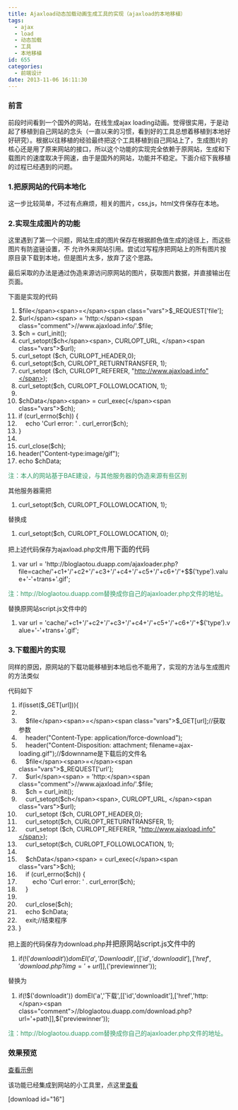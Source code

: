 ```yaml
---
title: Ajaxload动态加载动画生成工具的实现（ajaxload的本地移植）
tags:
  - ajax
  - load
  - 动态加载
  - 工具
  - 本地移植
id: 655
categories:
  - 前端设计
date: 2013-11-06 16:11:30
---
```


### 前言

前段时间看到一个国外的网站，在线生成ajax loading动画。觉得很实用，于是动起了移植到自己网站的念头（一直以来的习惯，看到好的工具总想着移植到本地好好研究）。根据以往移植的经验最终把这个工具移植到自己网站上了，生成图片的核心还是用了原来网站的接口，所以这个功能的实现完全依赖于原网站，生成和下载图片的速度取决于网速，由于是国外的网站，功能并不稳定。下面介绍下我移植的过程已经遇到的问题。

### 1.把原网站的代码本地化

这一步比较简单，不过有点麻烦，相关的图片，css,js，html文件保存在本地。

### 2.实现生成图片的功能

这里遇到了第一个问题，网站生成的图片保存在根据颜色值生成的途径上，而这些图片有防盗链设置，不 允许外来网站引用。尝试过写程序把网站上的所有图片按原目录下载到本地，但是图片太多，放弃了这个思路。

最后采取的办法是通过伪造来源访问原网站的图片，获取图片数据，并直接输出在页面。

下面是实现的代码
<div class="dp-highlighter">
<div class="bar"></div>

1.  <span><span class="vars">$file</span><span>=</span><span class="vars">$_REQUEST</span><span>['file'];  </span></span>
2.  <span><span class="vars">$url</span><span> = 'http:</span><span class="comment">//www.ajaxload.info/'.$file;</span><span>  </span></span>
3.  <span><span class="vars">$ch</span><span> = curl_init();  </span></span>
4.  <span>curl_setopt(<span class="vars">$ch</span><span>, CURLOPT_URL, </span><span class="vars">$url</span><span>);  </span></span>
5.  <span>curl_setopt (<span class="vars">$ch</span><span>, CURLOPT_HEADER,0);  </span></span>
6.  <span>curl_setopt(<span class="vars">$ch</span><span>, CURLOPT_RETURNTRANSFER, 1);  </span></span>
7.  <span>curl_setopt (<span class="vars">$ch</span><span>, CURLOPT_REFERER, </span><span class="string">"http://www.ajaxload.info"</span><span>);  </span></span>
8.  <span>curl_setopt(<span class="vars">$ch</span><span>, CURLOPT_FOLLOWLOCATION, 1);  </span></span>
9.  <span>   </span>
10.  <span><span class="vars">$chData</span><span> = curl_exec(</span><span class="vars">$ch</span><span>);  </span></span>
11.  <span><span class="keyword">if</span><span> (curl_errno(</span><span class="vars">$ch</span><span>)) {  </span></span>
12.  <span>    <span class="func">echo</span><span> 'Curl error: ' . curl_error(</span><span class="vars">$ch</span><span>);  </span></span>
13.  <span>}  </span>
14.  <span>   </span>
15.  <span>curl_close(<span class="vars">$ch</span><span>);  </span></span>
16.  <span>header(<span class="string">"Content-type:image/gif"</span><span>);  </span></span>
17.  <span><span class="func">echo</span><span> </span><span class="vars">$chData</span><span>;  </span></span>
</div>
<span style="color: #339966;">注：本人的网站基于BAE建设，与其他服务器的伪造来源有些区别</span>

其他服务器需把
<div class="dp-highlighter">

1.  <span><span>curl_setopt(</span><span class="vars">$ch</span><span>, CURLOPT_FOLLOWLOCATION, 1);  </span></span>
</div>
替换成
<div class="dp-highlighter">

1.  <span><span>curl_setopt(</span><span class="vars">$ch</span><span>, CURLOPT_FOLLOWLOCATION, 0);  </span></span>
</div>
把上述代码保存为ajaxload.php文件<span style="font-size: 16px;">用下面的代码</span>
<div class="dp-highlighter">

1.  <span><span class="keyword">var</span><span> url = 'http:</span><span class="comment">//bloglaotou.duapp.com/ajaxloader.php?file=cache/'+c1+'/'+c2+'/'+c3+'/'+c4+'/'+c5+'/'+c6+'/'+$$('type').value+'-'+trans+'.gif';</span><span>  </span></span>
</div>
<span style="color: #339966;">注：http://bloglaotou.duapp.com替换成你自己的ajaxloader.php文件的地址。</span>

替换原网站script.js文件中的
<div class="dp-highlighter">

1.  <span><span class="keyword">var</span><span> url = 'cache/'+c1+'/'+c2+'/'+c3+'/'+c4+'/'+c5+'/'+c6+'/'+$('type').value+'-'+trans+'.gif';  </span></span>
</div>

### 3.下载图片的实现

同样的原因，原网站的下载功能移植到本地后也不能用了，实现的方法与生成图片的方法类似

代码如下
<div class="dp-highlighter">

1.  <span><span class="keyword">if</span><span>(isset(</span><span class="vars">$_GET</span><span>[url])){  </span></span>
2.  <span>  </span>
3.  <span>    <span class="vars">$file</span><span>=</span><span class="vars">$_GET</span><span>[url];</span><span class="comment">//获取参数</span><span>  </span></span>
4.  <span>    header(<span class="string">"Content-Type: application/force-download"</span><span>);  </span></span>
5.  <span>    header(<span class="string">"Content-Disposition: attachment; filename=ajax-loading.gif"</span><span>);</span><span class="comment">//$downname是下载后的文件名</span><span>  </span></span>
6.  <span>    <span class="vars">$file</span><span>=</span><span class="vars">$_REQUEST</span><span>['url'];  </span></span>
7.  <span>    <span class="vars">$url</span><span> = 'http:</span><span class="comment">//www.ajaxload.info/'.$file;</span><span>  </span></span>
8.  <span>    <span class="vars">$ch</span><span> = curl_init();  </span></span>
9.  <span>    curl_setopt(<span class="vars">$ch</span><span>, CURLOPT_URL, </span><span class="vars">$url</span><span>);  </span></span>
10.  <span>    curl_setopt (<span class="vars">$ch</span><span>, CURLOPT_HEADER,0);  </span></span>
11.  <span>    curl_setopt(<span class="vars">$ch</span><span>, CURLOPT_RETURNTRANSFER, 1);  </span></span>
12.  <span>    curl_setopt (<span class="vars">$ch</span><span>, CURLOPT_REFERER, </span><span class="string">"http://www.ajaxload.info"</span><span>);  </span></span>
13.  <span>    curl_setopt(<span class="vars">$ch</span><span>, CURLOPT_FOLLOWLOCATION, 1);  </span></span>
14.  <span>      </span>
15.  <span>    <span class="vars">$chData</span><span> = curl_exec(</span><span class="vars">$ch</span><span>);  </span></span>
16.  <span>    <span class="keyword">if</span><span> (curl_errno(</span><span class="vars">$ch</span><span>)) {  </span></span>
17.  <span>        <span class="func">echo</span><span> 'Curl error: ' . curl_error(</span><span class="vars">$ch</span><span>);  </span></span>
18.  <span>    }  </span>
19.  <span>      </span>
20.  <span>    curl_close(<span class="vars">$ch</span><span>);  </span></span>
21.  <span>    <span class="func">echo</span><span> </span><span class="vars">$chData</span><span>;  </span></span>
22.  <span>    <span class="func">exit</span><span>;</span><span class="comment">//结束程序</span><span>  </span></span>
23.  <span>}  </span>
</div>
把上面的代码保存为download.php<span style="font-size: 16px;">并把原网站script.js文件中的</span>
<div class="dp-highlighter">

1.  <span><span class="keyword">if</span><span>(!$('downloadit')) domEl('a','Download it',[['id','downloadit'],['href','download.php?img='+url]],$('previewinner'));  </span></span>
</div>
替换为
<div class="dp-highlighter">

1.  <span><span class="keyword">if</span><span>(!$('downloadit')) domEl('a','下载',[['id','downloadit'],['href','http:</span><span class="comment">//bloglaotou.duapp.com/download.php?url='+path]],$('previewinner'));</span><span>  </span></span>
</div>
<span style="color: #339966;">注：http://bloglaotou.duapp.com替换成你自己的ajaxloader.php文件的地址。</span>

### 效果预览

[查看示例](http://tutorial.duapp.com/lab/ajax/index.htm "Ajaxload动态加载动画生成工具的实现（ajaxload的本地移植）")

该功能已经集成到网站的小工具里，点这里[查看](http://bloglaotou.duapp.com/webtools_ajaxloader "在线Ajax加载gif制作")

[download id="16"]